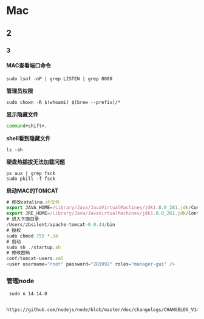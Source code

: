 # Mac

## 2

### 3

#### MAC查看端口命令

```text
sudo lsof -nP | grep LISTEN | grep 8080
```

**管理员权限**

```text
sudo chown -R $(whoami) $(brew --prefix)/*
```

**显示隐藏文件**

```bash
command+shift+.
```

**shell看到隐藏文件**

```text
ls -ah
```

**硬盘热插拔无法加载问题**

```text
ps aux | grep fsck
sudo pkill -f fsck
```

**启动MAC的TOMCAT**

```js
# 修改catalina.sh文件
export JAVA_HOME=/Library/Java/JavaVirtualMachines/jdk1.8.0_281.jdk/Contents/Home
export JRE_HOME=/Library/Java/JavaVirtualMachines/jdk1.8.0_261.jdk/Contents/Home
# 进入下面目录
/Users/zbsilent/apache-tomcat-9.0.44/bin
# 授权
sudo chmod 755 *.sh
# 启动
sudo sh ./startup.sh
# 修改密码
conf/tomcat-users.xml
<user username="root" password="281992" roles="manager-gui" />

```

### 管理node

```shell
 sudo n 14.14.0
 
 https://github.com/nodejs/node/blob/master/doc/changelogs/CHANGELOG_V14.md
```

